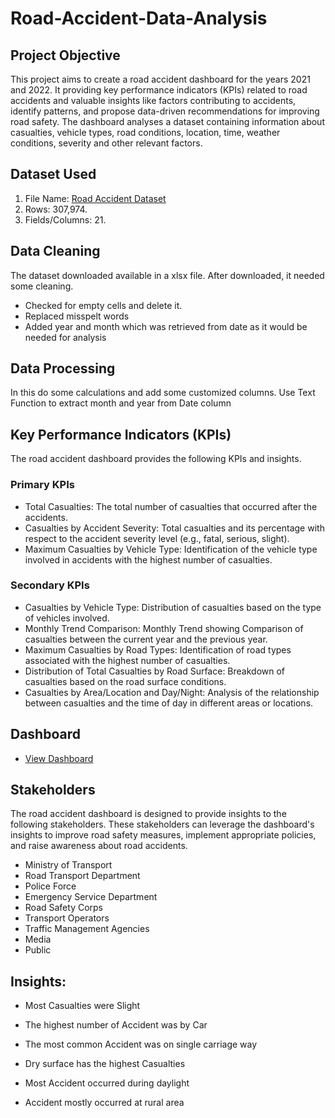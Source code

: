 # Road-Accident-Data-Analysis

## Project Objective
This project aims to create a road accident dashboard for the years 2021 and 2022. It providing key performance indicators (KPIs) related to road accidents and valuable insights like factors contributing to accidents, identify patterns, and propose data-driven recommendations for improving road safety. The dashboard analyses a dataset containing information about casualties, vehicle types, road conditions, location, time, weather conditions, severity and other relevant factors.

## Dataset Used
1.	File Name: <a href="https://github.com/preetibyte/Road-Accident-Data-Analysis/blob/main/Road%20Accident%20Data.xlsx">Road Accident Dataset</a>
2.	Rows: 307,974.
3.	Fields/Columns: 21.

## Data Cleaning
The dataset downloaded available in a xlsx file. After downloaded, it needed some cleaning.
- Checked for empty cells and delete it.
- Replaced misspelt words
- Added year and month which was retrieved from date as it would be needed for analysis

## Data Processing
In this do some calculations and add some customized columns. Use Text Function to extract month and year from Date column

## Key Performance Indicators (KPIs)
The road accident dashboard provides the following KPIs and insights.
### Primary KPIs
-	Total Casualties: The total number of casualties that occurred after the accidents.
-	Casualties by Accident Severity: Total casualties and its percentage with respect to the accident severity level (e.g., fatal, serious, slight).
-	Maximum Casualties by Vehicle Type: Identification of the vehicle type involved in accidents with the highest number of casualties.
### Secondary KPIs
-	Casualties by Vehicle Type: Distribution of casualties based on the type of vehicles involved.
-	Monthly Trend Comparison: Monthly Trend showing Comparison of casualties  between the current year and the previous year.
-	Maximum Casualties by Road Types: Identification of road types associated with the highest number of casualties.
-	Distribution of Total Casualties by Road Surface: Breakdown of casualties based on the road surface conditions.
-	Casualties by Area/Location and Day/Night: Analysis of the relationship between casualties and the time of day in different areas or locations.

## Dashboard
- <a href="https://github.com/preetibyte/Road-Accident-Data-Analysis/blob/main/Road%20Accident%20Dashboard.png">View Dashboard</a>

## Stakeholders
The road accident dashboard is designed to provide insights to the following stakeholders. These stakeholders can leverage the dashboard's insights to improve road safety measures, implement appropriate policies, and raise awareness about road accidents.
- Ministry of Transport
- Road Transport Department
- Police Force
- Emergency Service Department
- Road Safety Corps
- Transport Operators
- Traffic Management Agencies
- Media
- Public
  
## Insights:

- Most Casualties were Slight

- The highest number of Accident was by Car

- The most common Accident was on single carriage way

- Dry surface has the highest Casualties

- Most Accident occurred during daylight

- Accident mostly occurred at rural area

